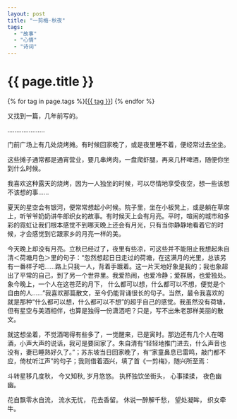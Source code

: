 ```yaml
---
layout: post
title: "一剪梅·秋夜"
tags:
  - "故事"
  - "心情"
  - "诗词"
---
```


# {{ page.title }}

<div class="tags">
{% for tag in page.tags %}[<a class="tag" href="/tags.html#{{ tag }}">{{ tag }}</a>] {% endfor %}
</div>


又找到一篇，几年前写的。

.....................

门前广场上有几处烧烤摊。有时候回家晚了，或是夜里睡不着，便经常过去坐坐。 

这些摊子通常都是通宵营业，要几串烤肉，一盘爬虾腿，再来几杯啤酒，随便你坐到什么时候。 

我喜欢这种露天的烧烤，因为一人独坐的时候，可以尽情地享受夜空，想一些该想不该想的事…… 

夏天的星空会有银河，便常常想起小时候。院子里，坐在小板凳上，或是躺在草席上，听爷爷奶奶讲牛郎织女的故事。有时候天上会有月亮。平时，喧闹的城市和多彩的霓虹让我们根本感觉不到哪天晚上还会有月光，只有当你静静地看着它的时候，才会感觉到它跟家乡的月亮一样的美。 

今天晚上却没有月亮。立秋已经过了，夜里有些凉，可这些并不能阻止我想起朱自清＜荷塘月色＞里的句子：“忽然想起日日走过的荷塘，在这满月的光里，总该另有一番样子吧……路上只我一人，背着手踱着。这一片天地好象是我的；我也象超出了平常的自己，到了另一个世界里。我爱热闹，也爱冷静；爱群居，也爱独处。象今晚上，一个人在这苍茫的月下， 什么都可以想，什么都可以不想，便觉是个自由的人……”我喜欢那篇散文，至今仍能背诵很长的句子。当然，最令我喜欢的就是那种“什么都可以想，什么都可以不想”的超乎自己的感觉。我虽然没有荷塘，但有星空与美酒相伴，也算是独得一份潇洒吧？只是，写不出朱老那样美丽的散文。 

就这想坐着，不觉酒喝得有些多了，一觉醒来，已是寅时。那边还有几个人在喝酒，小声大声的说话，我可是要回家了。朱自清有“轻轻地推门进去，什么声音也没有，妻已睡熟好久了。”；苏东坡当日回家晚了，有“家童鼻息已雷鸣，敲门都不应，倚杖听江声”的句子；我则借着酒兴，填了首《一剪梅》，随兴所至焉： 

斗转星移几度秋， 
今又知秋, 
岁月悠悠。 
执杯独饮坐街头， 
心事揉揉， 
夜色幽幽。 

花自飘零水自流， 
流水无忧， 
花去香留。 
休说一醉解千愁， 
望处凝眸， 
织女牵牛。

